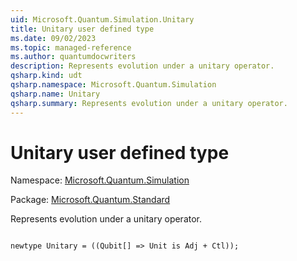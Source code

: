 ```yaml
---
uid: Microsoft.Quantum.Simulation.Unitary
title: Unitary user defined type
ms.date: 09/02/2023
ms.topic: managed-reference
ms.author: quantumdocwriters
description: Represents evolution under a unitary operator.
qsharp.kind: udt
qsharp.namespace: Microsoft.Quantum.Simulation
qsharp.name: Unitary
qsharp.summary: Represents evolution under a unitary operator.
---
```


# Unitary user defined type

Namespace: [Microsoft.Quantum.Simulation](xref:Microsoft.Quantum.Simulation)

Package: [Microsoft.Quantum.Standard](https://nuget.org/packages/Microsoft.Quantum.Standard)


Represents evolution under a unitary operator.

```qsharp

newtype Unitary = ((Qubit[] => Unit is Adj + Ctl));
```

